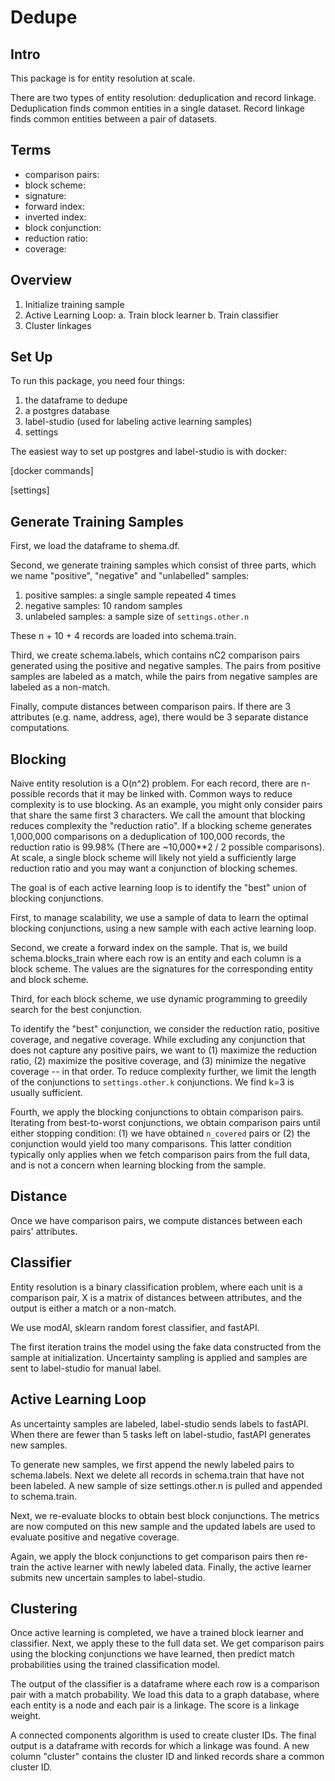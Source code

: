 # Dedupe

## Intro

This package is for entity resolution at scale.

There are two types of entity resolution: deduplication and record linkage. Deduplication finds common entities in a single dataset. Record linkage finds common entities between a pair of datasets.


## Terms

- comparison pairs:
- block scheme:
- signature:
- forward index:
- inverted index:
- block conjunction:
- reduction ratio:
- coverage:


## Overview

1. Initialize training sample
2. Active Learning Loop:
	a. Train block learner
	b. Train classifier
4. Cluster linkages

## Set Up

To run this package, you need four things:
1. the dataframe to dedupe
2. a postgres database 
3. label-studio (used for labeling active learning samples)
4. settings

The easiest way to set up postgres and label-studio is with docker:

[docker commands]

[settings]


## Generate Training Samples

First, we load the dataframe to shema.df. 

Second, we generate training samples which consist of three parts, which we name "positive", "negative" and "unlabelled" samples:
1. positive samples: a single sample repeated 4 times
2. negative samples: 10 random samples
3. unlabeled samples: a sample size of `settings.other.n`

These n + 10 + 4 records are loaded into schema.train.

Third, we create schema.labels, which contains nC2 comparison pairs generated using the positive and negative samples. 
The pairs from positive samples are labeled as a match, while the pairs from negative samples are labeled as a non-match.

Finally, compute distances between comparison pairs. If there are 3 attributes (e.g. name, address, age), there would be 3 separate 
distance computations.


## Blocking

Naive entity resolution is a O(n^2) problem. For each record, there are n-possible records that it may be linked with. Common ways to reduce complexity is to use blocking. As an example, you might only consider pairs that share the same first 3 characters. We call the amount that blocking reduces complexity the "reduction ratio". If a blocking scheme generates 1,000,000 comparisons on a deduplication of 100,000 records, the reduction ratio is 99.98% (There are ~10,000**2 / 2 possible comparisons). At scale, a single block scheme will likely not yield a sufficiently large reduction ratio and you may want a conjunction of blocking schemes.

The goal is of each active learning loop is to identify the "best" union of blocking conjunctions. 

First, to manage scalability, we use a sample of data to learn the optimal blocking conjunctions, using a new sample with each active learning loop. 

Second, we create a forward index on the sample. That is, we build schema.blocks_train where each row is an entity and each column is a block scheme. The values are the signatures for the corresponding entity and block scheme.

Third, for each block scheme, we use dynamic programming to greedily search for the best conjunction. 

To identify the "best" conjunction, we consider the reduction ratio, positive coverage, and negative coverage. While excluding any conjunction that does not capture any positive pairs, we want to (1) maximize the reduction ratio, (2) maximize the positive coverage, and (3) minimize the negative coverage -- in that order. To reduce complexity further, we limit the length of the conjunctions to `settings.other.k` conjunctions. We find k=3 is usually sufficient.

Fourth, we apply the blocking conjunctions to obtain comparison pairs. Iterating from best-to-worst conjunctions, we obtain comparison pairs until either stopping condition: (1) we have obtained `n_covered` pairs or (2) the conjunction would yield too many comparisons. This latter condition typically only applies when we fetch comparison pairs from the full data, and is not a concern when learning blocking from the sample.

## Distance

Once we have comparison pairs, we compute distances between each pairs' attributes.

## Classifier

Entity resolution is a binary classification problem, where each unit is a comparison pair, X is a matrix of distances between attributes, and the output is either a match or a non-match.

We use modAl, sklearn random forest classifier, and fastAPI. 

The first iteration trains the model using the fake data constructed from the sample at initialization. Uncertainty sampling is applied and samples are sent to label-studio for manual label.

## Active Learning Loop

As uncertainty samples are labeled, label-studio sends labels to fastAPI. When there are fewer than 5 tasks left on label-studio, fastAPI generates new samples.

To generate new samples, we first append the newly labeled pairs to schema.labels. Next we delete all records in schema.train that have not been labeled. A new sample of size settings.other.n is pulled and appended to schema.train.

Next, we re-evaluate blocks to obtain best block conjunctions. The metrics are now computed on this new sample and the updated labels are used to evaluate positive and negative coverage.

Again, we apply the block conjunctions to get comparison pairs then re-train the active learner with newly labeled data. Finally, the active learner submits new uncertain samples to label-studio.

## Clustering

Once active learning is completed, we have a trained block learner and classifier. Next, we apply these to the full data set. We get comparison pairs using the blocking conjunctions we have learned, then predict match probabilities using the trained classification model.

The output of the classifier is a dataframe where each row is a comparison pair with a match probability. We load this data to a graph database, where each entity is a node and each pair is a linkage. The score is a linkage weight.

A connected components algorithm is used to create cluster IDs. The final output is a dataframe with records for which a linkage was found. A new column "cluster" contains the cluster ID and linked records share a common cluster ID.